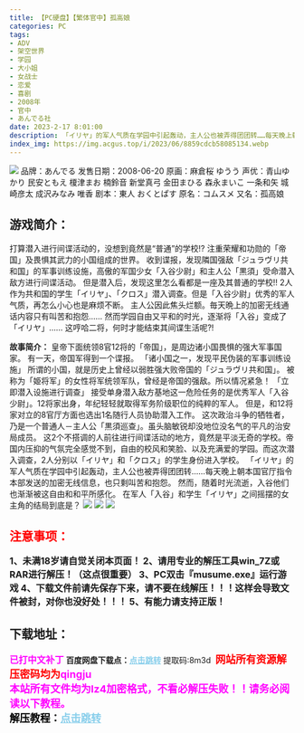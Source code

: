 ```yaml
---
title: 【PC硬盘】【繁体官中】孤高娘
categories: PC
tags:
- ADV
- 架空世界
- 学园
- 大小姐
- 女战士
- 恋爱
- 喜剧
- 2008年
- 官中
- あんでる社
date: 2023-2-17 8:01:00
description: 「イリヤ」的军人气质在学园中引起轰动，主人公也被弄得团团转……每天晚上朝本国官厅指令本部发送的加密无线信息，也只剩叫苦和抱怨。然而，随着时光流逝，入谷他们也渐渐被这自由和和平所感化。在军人「入谷」和学生「イリヤ」之间摇摆的女主角的结局到底是？
index_img: https://img.acgus.top/i/2023/06/8859cdcb58085134.webp
---
```

![](https://img.acgus.top/i/2023/06/8859cdcb58085134.webp)
品牌：あんでる
发售日期：2008-06-20
原画：麻倉桜 ゆうう
声优：青山ゆかり 民安ともえ 榎津まお 楠鈴音 新堂真弓 金田まひる 森永まいこ 一条和矢 城崎彦太 成沢みなみ 唯香
剧本：東人 おくとぱす
原名：コムスメ
又名：孤高娘

## 游戏简介：
打算潜入进行间谍活动的，没想到竟然是“普通”的学校!?
注重荣耀和功勋的「帝国」及畏惧其武力的小国组成的世界。
收到谍报，发现隣国强敌「ジュラヴリ共和国」的军事训练设施，高傲的军国少女「入谷少尉」和主人公「黒須」受命潜入敌方进行间谍活动。
但是潜入后，发现这里怎么看都是一座及其普通的学校!!
2人作为共和国的学生「イリヤ」、「クロス」潜入调查。但是「入谷少尉」优秀的军人气质，再怎么小心也是麻烦不断。
主人公因此焦头烂额。毎天晩上的加密无线通话内容只有叫苦和抱怨……
然而学园自由又平和的时光，逐渐将「入谷」变成了「イリヤ」……
这哼哈二将，何时才能结束其间谍生活呢?!

**故事简介：**
皇帝下面统领8官12将的「帝国」，是周边诸小国畏惧的强大军事国家。
有一天，帝国军得到一个谍报。
「诸小国之一，发现平民伪装的军事训练设施」
所谓的小国，就是历史上曾经以弱胜强大败帝国的「ジュラヴリ共和国」。
被称为「姫将军」的女性将军统领军队，曾经是帝国的强敌。所以情况紧急！
「立即潜入设施进行调查」
接受单身潜入敌方基地这一危险任务的是优秀军人「入谷少尉」。12将家出身，年纪轻轻就取得军务阶级职位的纯粹的军人。
但是，和12将家对立的8官厅方面也选出1名随行人员协助潜入工作。
这次政治斗争的牺牲者，乃是一个普通人－主人公「黒須巡查」。虽头脑敏锐却没地位没名气的平凡的治安局成员。
这2个不搭调的人前往进行间谍活动的地方，竟然是平淡无奇的学校。帝国内压抑的气氛完全感觉不到，自由的校风和笑脸、以及充满爱的学园。而这次潜入调查，2人分别以「イリヤ」和「クロス」的学生身份进入学校。
「イリヤ」的军人气质在学园中引起轰动，主人公也被弄得团团转……每天晚上朝本国官厅指令本部发送的加密无线信息，也只剩叫苦和抱怨。
然而，随着时光流逝，入谷他们也渐渐被这自由和和平所感化。
在军人「入谷」和学生「イリヤ」之间摇摆的女主角的结局到底是？
![](https://img.acgus.top/i/2023/06/efc3ff3e10085138.webp)
![](https://img.acgus.top/i/2023/06/5326d1d51d085137.webp)
![](https://img.acgus.top/i/2023/06/c0088bb3a1085135.webp)





## <font color=#FF0000 >注意事项：</font>
<font size=3><b>1、未满18岁请自觉关闭本页面！
2、请用专业的解压工具win_7Z或RAR进行解压！（这点很重要）
3、PC双击『musume.exe』运行游戏
4、下载文件前请先保存下来，请不要在线解压！！！这样会导致文件被封，对你也没好处！！！
5、有能力请支持正版！</b></font>

## 下载地址：
<font color=#FF00FF size=3><b>已打中文补丁</b></font>
<b>百度网盘下载点：</b><a href="https://pan.baidu.com/s/1XG6thpED67haakCQz8JeTg?pwd=8m3d" style="color: #87CEEB;"><b>点击跳转</b></a> 提取码:8m3d
<a style="padding: 0" href="https://post.qingju.org/AD/"><img style="max-width:100%" src="https://img.acgus.top/i/2024/07/478f689b8021d8d499ab43d21acf137a.gif" alt=""></a>
<b><font color=#FF0000 size=4>网站所有资源解压密码均为</b></font><b><font color=#FF00FF size=4>qingju</font><font color=#FF0000 ></font></b><br><b><font color=#FF00FF size=4>本站所有文件均为lz4加密格式，不看必解压失败！！请务必阅读以下教程。</b></font><br><b><font color=#000 size=4>解压教程：</b><a href="https://post.qingju.org/tutorial/000/" style="color: #87CEEB;"><b>点击跳转</b></a>
